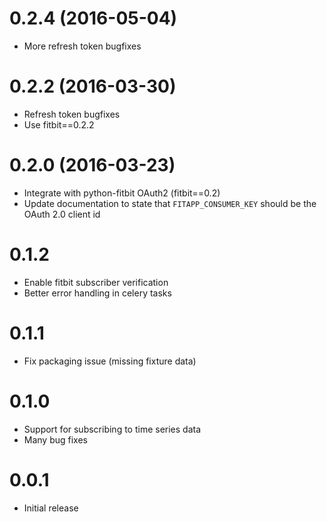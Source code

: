 0.2.4 (2016-05-04)
==================

- More refresh token bugfixes

0.2.2 (2016-03-30)
==================

- Refresh token bugfixes
- Use fitbit==0.2.2

0.2.0 (2016-03-23)
==================

- Integrate with python-fitbit OAuth2 (fitbit==0.2)
- Update documentation to state that `FITAPP_CONSUMER_KEY` should be the OAuth 2.0 client id

0.1.2
=====

- Enable fitbit subscriber verification
- Better error handling in celery tasks

0.1.1
=====

- Fix packaging issue (missing fixture data)

0.1.0
=====

- Support for subscribing to time series data
- Many bug fixes

0.0.1
=====

- Initial release
